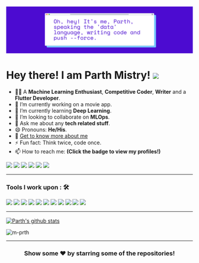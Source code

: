 ![Alt Text](cover.png)
# Hey there! I am Parth Mistry!  <img src="https://github.com/TheDudeThatCode/TheDudeThatCode/blob/master/Assets/Hi.gif" width="40px">
- 👨‍💻  A **Machine Learning Enthusiast**, **Competitive Coder**, **Writer** and a **Flutter Developer**.
- 🔭 I’m currently working on a movie app.
- 🌱 I’m currently learning **Deep Learning**.
- 👯 I’m looking to collaborate on **MLOps**.
- 💬 Ask me about any **tech related stuff**.
- 😄 Pronouns: **He/His**.
- 📄 [Get to know more about me](http://m-prth.me/)
- ⚡ Fun fact: Think twice, code once.
- 📫 How to reach me: <strong>(Click the badge to view my profiles!)</strong>  

<a href="mailto:imparthmistry@gmail.com" target="_blank" rel="nofollow me"><img src="https://img.shields.io/badge/-imparthmistry-D44638?style=flat&logo=gmail&logoColor=white" href="mailto:imparthmistry@gmail.com"></a> <a href="https://twitter.com/m_prth" target="_blank" rel="nofollow me"><img src="https://img.shields.io/badge/-m__prth-white?style=flat&logo=twitter&logoColor=blue"></a> <a  href="https://www.instagram.com/m_prth/" target="_blank" rel="nofollow me"><img src="https://img.shields.io/badge/-m__prth-C13584?style=flat&logo=instagram&logoColor=white"></a> <a href="https://www.linkedin.com/in/m-prth/" target="_blank" rel="nofollow me"><img src="https://img.shields.io/badge/-m__prth-405DE6?style=flat&logo=linkedin&logoColor=white" ></a> <a  href="https://medium.com/@m_prth" target="_blank" rel="nofollow me"> <img src="https://img.shields.io/badge/-m__prth-black?style=flat&logo=medium&logoColor=white"></a> <a  href="https://www.hackerrank.com/m_prth" target="_blank" rel="nofollow me"> <img src="https://img.shields.io/badge/-m__prth-black?style=flat&logo=hackerrank&logoColor=green"></a> 
      

---
### Tools I work upon : 🛠 
<img src="https://img.shields.io/badge/-Python-black?style=flat&logo=python&logoColor=white"> <img src="https://img.shields.io/badge/-Tensorflow-orange?style=flat&logo=tensorflow&logoColor=white"> <img src="https://img.shields.io/badge/-Flask-black?style=flat&logo=flask&logoColor=white"> <img src="https://img.shields.io/badge/-Flutter-3a495d?style=flat&logo=flutter&logoColor=67b7f7"> <img src="https://img.shields.io/badge/-Firebase-FFA611?style=flat&logo=firebase&logoColor=FFFFFF">
<img src="https://img.shields.io/badge/-Dart-blue?style=flat&logo=dart&logoColor=white"> <img src="http://img.shields.io/badge/-Git-F1502F?style=flat&logo=git&logoColor=FFFFFF">
<img src="http://img.shields.io/badge/-Github-000000?style=flat&logo=github&logoColor=FFFFFF"> <img src="https://img.shields.io/badge/-Bitbucket-blue?style=flat&logo=bitbucket&logoColor=white"> <img src="http://img.shields.io/badge/-VS%20Code-007ACC?style=flat&logo=visual%20studio%20code&logoColor=white">
<img src="https://img.shields.io/badge/-Android%20Studio-black?style=flat&logo=android%20studio&logoColor=3DDC84">

---
<a href="https://github.com/m-prth">
 <img align="center" src="https://github-readme-stats.vercel.app/api?username=m-prth&show_icons=true&theme=radical&line_height=27" alt="Parth's github stats"/>
</a>  
<p align="left"> <img src="https://komarev.com/ghpvc/?username=m-prth&label=Views&color=blue&style=plastic" alt="m-prth" /> </p>  

---
<div align="center">

### Show some ❤️ by starring some of the repositories!

</div>
